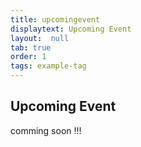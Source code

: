 ```yaml
---
title: upcomingevent
displaytext: Upcoming Event
layout:  null
tab: true
order: 1
tags: example-tag
---
```


## Upcoming Event

comming soon !!!
